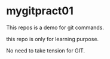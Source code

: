 # mygitpract01
This repos is a demo for git commands. 


this repo is only for learning purpose. 

No need to take tension for GIT.


